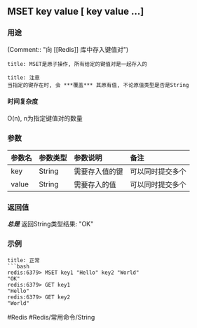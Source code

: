 ## MSET key value \[ key value ...\]

### 用途
(Comment:: "向 [[Redis]] 库中存入键值对")

```ad-info
title: MSET是原子操作, 所有给定的键值对是一起存入的
```

```ad-warning
title: 注意
当指定的键存在时, 会 ***覆盖*** 其原有值, 不论原值类型是否是String
```

#### 时间复杂度
O(n), n为指定键值对的数量

### 参数
|参数名|参数类型|参数说明|备注|
|:-|:-|:-|:-|
|key|String|需要存入值的键|可以同时提交多个|
|value|String|需要存入的值|可以同时提交多个|

### 返回值
***总是*** 返回String类型结果: "OK"

### 示例
```ad-info
title: 正常
```bash
redis:6379> MSET key1 "Hello" key2 "World"
"OK"
redis:6379> GET key1
"Hello"
redis:6379> GET key2
"World"
```

#Redis #Redis/常用命令/String 